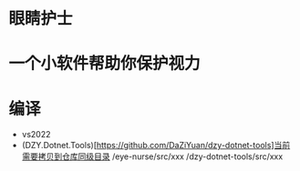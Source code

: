 # 眼睛护士

# 一个小软件帮助你保护视力

# 编译
- vs2022
- (DZY.Dotnet.Tools)[https://github.com/DaZiYuan/dzy-dotnet-tools]当前需要拷贝到仓库同级目录
	/eye-nurse/src/xxx
	/dzy-dotnet-tools/src/xxx